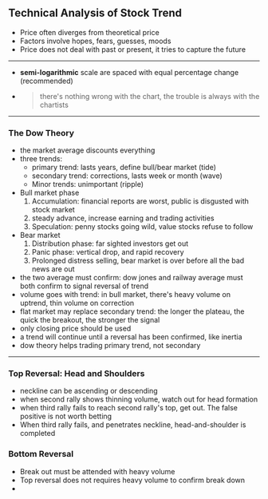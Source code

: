 ## Technical Analysis of Stock Trend

- Price often diverges from theoretical price
- Factors involve hopes, fears, guesses, moods
- Price does not deal with past or present, it tries to capture the future

---

- **semi-logarithmic** scale are spaced with equal percentage change (recommended)

- > there's nothing wrong with the chart, the trouble is always with the chartists

---

### The Dow Theory

- the market average discounts everything
- three trends:
  - primary trend: lasts years, define bull/bear market (tide)
  - secondary trend: corrections, lasts week or month (wave)
  - Minor trends: unimportant (ripple)
- Bull market phase
  1. Accumulation: financial reports are worst, public is disgusted with stock market
  2. steady advance, increase earning and trading activities
  3. Speculation: penny stocks going wild, value stocks refuse to follow
- Bear market
  1. Distribution phase: far sighted investors get out
  2. Panic phase: vertical drop, and rapid recovery
  3. Prolonged distress selling, bear market is over before all the bad news are out
- the two average must confirm: dow jones and railway average must both confirm to signal reversal of trend
- volume goes with trend: in bull market, there's heavy volume on uptrend, thin volume on correction
- flat market may replace secondary trend: the longer the plateau, the quick the breakout, the stronger the signal
- only closing price should be used
- a trend will continue until a reversal has been confirmed, like inertia
- dow theory helps trading primary trend, not secondary

---

### Top Reversal: Head and Shoulders

- neckline can be ascending or descending
- when second rally shows thinning volume, watch out for head formation
- when third rally fails to reach second rally's top, get out. The false positive is not worth betting
- When third rally fails, and penetrates neckline, head-and-shoulder is completed

### Bottom Reversal

- Break out must be attended with heavy volume
- Top reversal does not requires heavy volume to confirm break down
-
